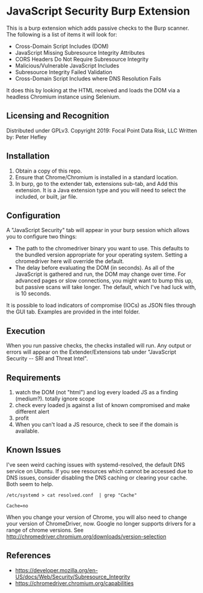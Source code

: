 # JavaScript Security Burp Extension
This is a burp extension which adds passive checks to the Burp scanner. The following is a list of items it will look for:

  - Cross-Domain Script Includes (DOM)
  - JavaScript Missing Subresource Integrity Attributes
  - CORS Headers Do Not Require Subresource Integrity
  - Malicious/Vulnerable JavaScript Includes
  - Subresource Integrity Failed Validation
  - Cross-Domain Script Includes where DNS Resolution Fails

It does this by looking at the HTML received and loads the DOM via a headless Chromium instance using Selenium.

## Licensing and Recognition
Distributed under GPLv3.
Copyright 2019: Focal Point Data Risk, LLC
Written by: Peter Hefley

## Installation
1. Obtain a copy of this repo.
2. Ensure that Chrome/Chromium is installed in a standard location.
3. In burp, go to the extender tab, extensions sub-tab, and Add this extension. It is a Java extension type and you will need to select the included, or built, jar file.

## Configuration
A "JavaScript Security" tab will appear in your burp session which allows you to configure two things:
- The path to the chromedriver binary you want to use. This defaults to the bundled version appropriate for your operating system. Setting a chromedriver here will override the default.
- The delay before evaluating the DOM (in seconds). As all of the JavaScript is gathered and run, the DOM may change over time. For advanced pages or slow connections, you might want to bump this up, but passive scans will take longer. The default, which I've had luck with, is 10 seconds.

It is possible to load indicators of compromise (IOCs) as JSON files through the GUI tab. Examples are provided in the intel folder.

## Execution
When you run passive checks, the checks installed will run. Any output or errors will appear on the Extender/Extensions tab under "JavaScript Security -- SRI and Threat Intel".

## Requirements
1. watch the DOM (not "html") and log every loaded JS as a finding (medium?). totally ignore scope
2. check every loaded js against a list of known compromised and make different alert
3. profit
4. When you can't load a JS resource, check to see if the domain is available. 


## Known Issues
I've seen weird caching issues with systemd-resolved, the default DNS service on Ubuntu. If you see resources which cannot be accessed due to DNS issues, consider disabling the DNS caching or clearing your cache. Both seem to help.

```/etc/systemd > cat resolved.conf  | grep "Cache"```

```Cache=no```

When you change your version of Chrome, you will also need to change your version of ChromeDriver, now. Google no longer supports drivers for a range of chrome versions. See http://chromedriver.chromium.org/downloads/version-selection


## References
 - https://developer.mozilla.org/en-US/docs/Web/Security/Subresource_Integrity
 - https://chromedriver.chromium.org/capabilities
 
